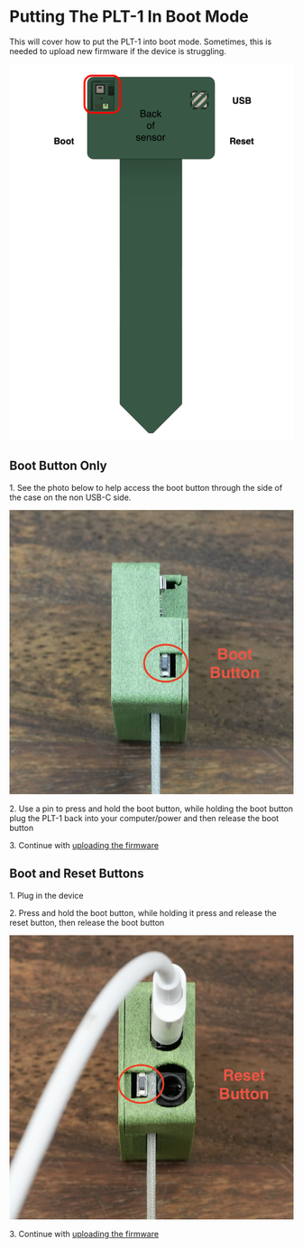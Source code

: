 # Putting The PLT-1 In Boot Mode

This will cover how to put the PLT-1 into boot mode. Sometimes, this is needed to upload new firmware if the device is struggling.

![](../../../assets/plt-1-buttons-3.png)

## **Boot Button Only**

1\. See the photo below to help access the boot button through the side of the case on the non USB-C side.

![](../../../assets/screenshot-2024-10-23-at-12-32-55-pm.png)

2\. Use a pin to press and hold the boot button, while holding the boot button plug the PLT-1 back into your computer/power and then release the boot button

3\. Continue with [uploading the firmware](https://wiki.apolloautomation.com/products/plt1/troubleshooting/plt1-code/)

## **Boot and Reset Buttons**

1\. Plug in the device

2\. Press and hold the boot button, while holding it press and release the reset button, then release the boot button

![](../../../assets/screenshot-2024-10-23-at-12-35-01-pm.png)

3\. Continue with [uploading the firmware](https://wiki.apolloautomation.com/products/plt1/troubleshooting/plt1-code/)